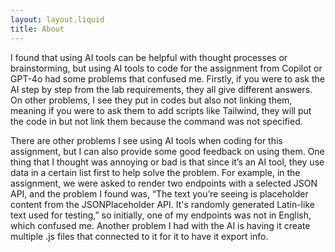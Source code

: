 ```yaml
---
layout: layout.liquid
title: About
---
```


<div class="text-black">
I found that using AI tools can be helpful with thought processes or brainstorming, but using AI tools to code for the assignment from Copilot or GPT-4o had some problems that confused me. Firstly, if you were to ask the AI step by step from the lab requirements, they all give different answers. On other problems, I see they put in codes but also not linking them, meaning if you were to ask them to add scripts like Tailwind, they will put the code in but not link them because the command was not specified.

There are other problems I see using AI tools when coding for this assignment, but I can also provide some good feedback on using them. One thing that I thought was annoying or bad is that since it’s an AI tool, they use data in a certain list first to help solve the problem. For example, in the assignment, we were asked to render two endpoints with a selected JSON API, and the problem I found was, “The text you’re seeing is placeholder content from the JSONPlaceholder API. It's randomly generated Latin-like text used for testing,” so initially, one of my endpoints was not in English, which confused me. Another problem I had with the AI is having it create multiple .js files that connected to it for it to have it export info.
</div>